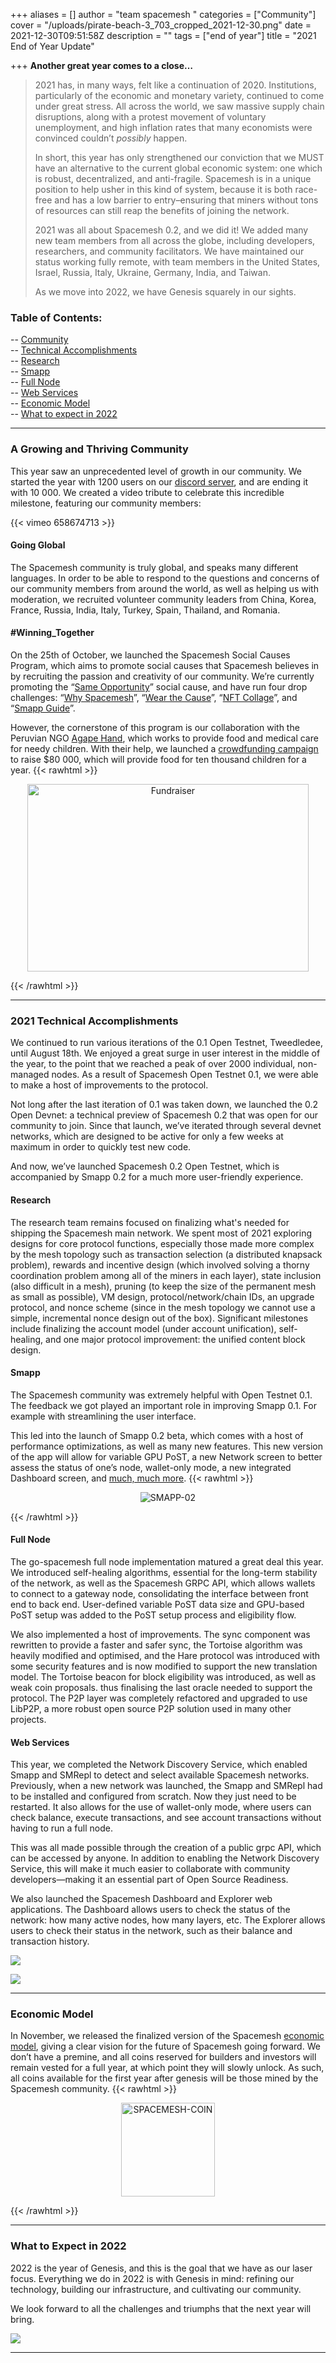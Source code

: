 +++
aliases = []
author = "team spacemesh "
categories = ["Community"]
cover = "/uploads/pirate-beach-3_703_cropped_2021-12-30.png"
date = 2021-12-30T09:51:58Z
description = ""
tags = ["end of year"]
title = "2021 End of Year Update"

+++
**Another great year comes to a close…**

> 2021 has, in many ways, felt like a continuation of 2020. Institutions, particularly of the economic and monetary variety, continued to come under great stress. All across the world, we saw massive supply chain disruptions, along with a protest movement of voluntary unemployment, and high inflation rates that many economists were convinced couldn’t _possibly_ happen.
>
> In short, this year has only strengthened our conviction that we MUST have an alternative to the current global economic system: one which is robust, decentralized, and anti-fragile. Spacemesh is in a unique position to help usher in this kind of system, because it is both race-free and has a low barrier to entry–ensuring that miners without tons of resources can still reap the benefits of joining the network.
>
> 2021 was all about Spacemesh 0.2, and we did it! We added many new team members from all across the globe, including developers, researchers, and community facilitators. We have maintained our status working fully remote, with team members in the United States, Israel, Russia, Italy, Ukraine, Germany, India, and Taiwan.
>
> As we move into 2022, we have Genesis squarely in our sights.

### Table of Contents:

\-- [Community](#a-growing-and-thriving-community)  
\-- [Technical Accomplishments](#2021-technical-accomplishments)  
\-- [Research](#research)  
\-- [Smapp](#smapp)  
\-- [Full Node](#full-node)  
\-- [Web Services](#web-services)  
\-- [Economic Model](#economic-model)  
\-- [What to expect in 2022](#what-to-expect-in-2022)

***

### A Growing and Thriving Community

This year saw an unprecedented level of growth in our community. We started the year with 1200 users on our [discord server](https://chat.spacemesh.io), and are ending it with 10 000. We created a video tribute to celebrate this incredible milestone, featuring our community members:

{{< vimeo 658674713 >}}

#### **Going Global**

The Spacemesh community is truly global, and speaks many different languages. In order to be able to respond to the questions and concerns of our community members from around the world, as well as helping us with moderation, we recruited volunteer community leaders from China, Korea, France, Russia, India, Italy, Turkey, Spain, Thailand, and Romania.

#### **#Winning_Together**

On the 25th of October, we launched the Spacemesh Social Causes Program, which aims to promote social causes that Spacemesh believes in by recruiting the passion and creativity of our community. We’re currently promoting the “[Same Opportunity](https://spacemesh.io/blog/we-all-deserve-the-same-opportunities/)” social cause, and have run four drop challenges: “[Why Spacemesh](https://spacemesh.io/blog/winning_together-why-spacemesh/)”, “[Wear the Cause](https://spacemesh.io/blog/first-drop-challenge/)”, “[NFT Collage](https://spacemesh.io/blog/winning-together-nft-collage/)”, and “[Smapp Guide](https://spacemesh.io/blog/smapp-0.2-guide-challenge/)”.

However, the cornerstone of this program is our collaboration with the Peruvian NGO [Agape Hand](https://agapehands.org/), which works to provide food and medical care for needy children. With their help, we launched a [crowdfunding campaign](https://gogetfunding.com/spacemesh/) to raise $80 000, which will provide food for ten thousand children for a year.
{{< rawhtml >}}
<p align="center"><a href="https://gogetfunding.com/spacemesh/">
<img src="https://spacemesh.io/uploads/fundraiser_2021-12-30.jpeg" alt="Fundraiser" border="0" width="450" height="300"/></a></p>
{{< /rawhtml >}}

***

### 2021 Technical Accomplishments

We continued to run various iterations of the 0.1 Open Testnet, Tweedledee, until August 18th. We enjoyed a great surge in user interest in the middle of the year, to the point that we reached a peak of over 2000 individual, non-managed nodes.
As a result of Spacemesh Open Testnet 0.1, we were able to make a host of improvements to the protocol.

Not long after the last iteration of 0.1 was taken down, we launched the 0.2 Open Devnet: a technical preview of Spacemesh 0.2 that was open for our community to join. Since that launch, we’ve iterated through several devnet networks, which are designed to be active for only a few weeks at maximum in order to quickly test new code.

And now, we’ve launched Spacemesh 0.2 Open Testnet, which is accompanied by Smapp 0.2 for a much more user-friendly experience.

#### **Research**

The research team remains focused on finalizing what's needed for shipping the Spacemesh main network. We spent most of 2021 exploring designs for core protocol functions, especially those made more complex by the mesh topology such as transaction selection (a distributed knapsack problem), rewards and incentive design (which involved solving a thorny coordination problem among all of the miners in each layer), state inclusion (also difficult in a mesh), pruning (to keep the size of the permanent mesh as small as possible), VM design, protocol/network/chain IDs, an upgrade protocol, and nonce scheme (since in the mesh topology we cannot use a simple, incremental nonce design out of the box). Significant milestones include finalizing the account model (under account unification), self-healing, and one major protocol improvement: the unified content block design.

#### **Smapp**

The Spacemesh community was extremely helpful with Open Testnet 0.1. The feedback we got played an important role in improving Smapp 0.1. For example with streamlining the user interface.

This led into the launch of Smapp 0.2 beta, which comes with a host of performance optimizations, as well as many new features. This new version of the app will allow for variable GPU PoST, a new Network screen to better assess the status of one’s node, wallet-only mode, a new integrated Dashboard screen, and [much, much more](https://spacemesh.io/blog/smapp-0.2-a-sneak-peek/).
{{< rawhtml >}} <p align="center"><img src="https://spacemesh.io/uploads/pos_setup_low-1.gif" alt="SMAPP-02" border="0"/></p> {{< /rawhtml >}}

#### **Full Node**

The go-spacemesh full node implementation matured a great deal this year. We introduced self-healing algorithms, essential for the long-term stability of the network, as well as the Spacemesh GRPC API, which allows wallets to connect to a gateway node, consolidating the interface between front end to back end. User-defined variable PoST data size and GPU-based PoST setup was added to the PoST setup process and eligibility flow.

We also implemented a host of improvements. The sync component was rewritten to provide a faster and safer sync, the Tortoise algorithm was heavily modified and optimised, and the Hare protocol was introduced with some security features and is now modified to support the new translation model. The Tortoise beacon for block eligibility was introduced, as well as weak coin proposals. thus finalising the last oracle needed to support the protocol. The P2P layer was completely refactored and upgraded to use LibP2P, a more robust open source P2P solution used in many other projects.

#### **Web Services**

This year, we completed the Network Discovery Service, which enabled Smapp and SMRepl to detect and select available Spacemesh networks. Previously, when a new network was launched, the Smapp and SMRepl had to be installed and configured from scratch. Now they just need to be restarted. It also allows for the use of wallet-only mode, where users can check balance, execute transactions, and see account transactions without having to run a full node.

This was all made possible through the creation of a public grpc API, which can be accessed by anyone. In addition to enabling the Network Discovery Service, this will make it much easier to collaborate with community developers—making it an essential part of Open Source Readiness.

We also launched the Spacemesh Dashboard and Explorer web applications. The Dashboard allows users to check the status of the network: how many active nodes, how many layers, etc. The Explorer allows users to check their status in the network, such as their balance and transaction history.

![](/uploads/explorer_dark_2021-06-23.png)

![](/uploads/dashboard_dark_2021-06-23.png)

***

### Economic Model

In November, we released the finalized version of the Spacemesh [economic model](https://spacemesh.io/blog/spacemesh-economics-intro/), giving a clear vision for the future of Spacemesh going forward. We don’t have a premine, and all coins reserved for builders and investors will remain vested for a full year, at which point they will slowly unlock. As such, all coins available for the first year after genesis will be those mined by the Spacemesh community.
{{< rawhtml >}}
<p align="center">
<img src="https://i.ibb.co/7QJ5TDK/SPACEMESH-COIN.gif" alt="SPACEMESH-COIN" border="0" width="150" height="150"/></p>
{{< /rawhtml >}}

***

### What to Expect in 2022

2022 is the year of Genesis, and this is the goal that we have as our laser focus. Everything we do in 2022 is with Genesis in mind: refining our technology, building our infrastructure, and cultivating our community.

We look forward to all the challenges and triumphs that the next year will bring.

![](/uploads/thank-you_2021-12-30.png)

***